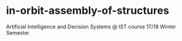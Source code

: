 # in-orbit-assembly-of-structures
Artificial Intelligence and Decision Systems @ IST course 17/18 Winter Semester
